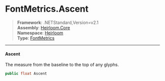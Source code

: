 # FontMetrics.Ascent

> **Framework**: .NETStandard,Version=v2.1  
> **Assembly**: [Heirloom.Core][0]  
> **Namespace**: [Heirloom][0]  
> **Type**: [FontMetrics][1]

--------------------------------------------------------------------------------

#### Ascent

The measure from the baseline to the top of any glyphs.

```cs
public float Ascent
```

[0]: ../Heirloom.Core.md
[1]: Heirloom.FontMetrics.md
